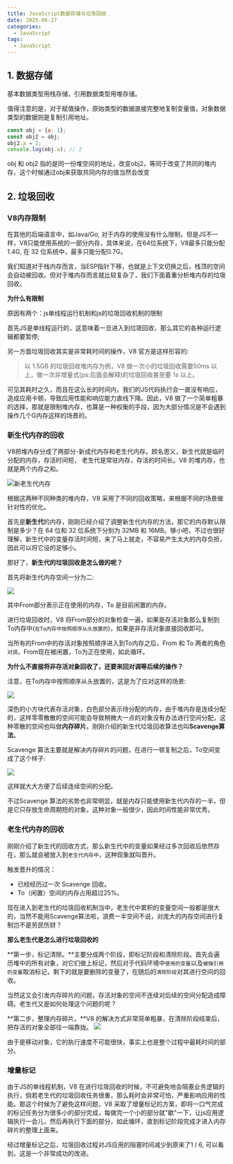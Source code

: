 ```yaml
---
title: JavaScript数据存储与垃圾回收
date: 2025-06-27
categories:
  - JavaScript
tags:
  - JavaScript
---
```

## 1. 数据存储
基本数据类型用栈存储，引用数据类型用堆存储。

值得注意的是，对于赋值操作，原始类型的数据直接完整地复制变量值，对象数据类型的数据则是复制引用地址。

```js
const obj = {a: 1};
const obj2 = obj;
obj2.a = 2;
console.log(obj.a); // 2
```

obj 和 obj2 指的是同一份堆空间的地址，改变obj2，等同于改变了共同的堆内存，这个时候通过obj来获取共同内存的值当然会改变

## 2. 垃圾回收


### V8内存限制

在其他的后端语言中，如Java/Go, 对于内存的使用没有什么限制，但是JS不一样，V8只能使用系统的一部分内存，具体来说，在64位系统下，V8最多只能分配1.4G, 在 32 位系统中，最多只能分配0.7G。

我们知道对于栈内存而言，当ESP指针下移，也就是上下文切换之后，栈顶的空间会自动被回收。但对于堆内存而言就比较复杂了，我们下面着重分析堆内存的垃圾回收。

**为什么有限制**

原因有两个：js单线程运行机制和js的垃圾回收机制的限制


首先JS是单线程运行的，这意味着一旦进入到垃圾回收，那么其它的各种运行逻辑都要暂停;

另一方面垃圾回收其实是非常耗时间的操作，V8 官方是这样形容的:
>以 1.5GB 的垃圾回收堆内存为例，V8 做一次小的垃圾回收需要50ms 以上，做一次非增量式(ps:后面会解释)的垃圾回收甚至要 1s 以上。

可见其耗时之久，而且在这么长的时间内，我们的JS代码执行会一直没有响应，造成应用卡顿，导致应用性能和响应能力直线下降。因此，V8 做了一个简单粗暴的选择，那就是限制堆内存，也算是一种权衡的手段，因为大部分情况是不会遇到操作几个G内存这样的场景的。


### 新生代内存的回收

V8把堆内存分成了两部分-新成代内存和老生代内存。顾名思义，新生代就是临时分配的内存，存活时间短， 老生代是常驻内存，存活的时间长。V8 的堆内存，也就是两个内存之和。

![新老生代内存](https://p1-jj.byteimg.com/tos-cn-i-t2oaga2asx/gold-user-assets/2019/11/23/16e96b6ec3859a65~tplv-t2oaga2asx-zoom-in-crop-mark:1512:0:0:0.awebp)

根据这两种不同种类的堆内存，V8 采用了不同的回收策略，来根据不同的场景做针对性的优化。

首先是**新生代**的内存，刚刚已经介绍了调整新生代内存的方法，那它的内存默认限制是多少？在 64 位和 32 位系统下分别为 32MB 和 16MB。够小吧，不过也很好理解，新生代中的变量存活时间短，来了马上就走，不容易产生太大的内存负担，因此可以将它设的足够小。

那好了，**新生代的垃圾回收是怎么做的呢？**

首先将新生代内存空间一分为二:

![](https://p1-jj.byteimg.com/tos-cn-i-t2oaga2asx/gold-user-assets/2019/11/23/16e96b71923adacb~tplv-t2oaga2asx-zoom-in-crop-mark:1512:0:0:0.awebp)


其中From部分表示正在使用的内存，To 是目前闲置的内存。


进行垃圾回收时，V8 将From部分的对象检查一遍，如果是存活对象那么复制到To内存中(`在To内存中按照顺序从头放置的`)，如果是非存活对象直接回收即可。

当所有的From中的存活对象按照顺序进入到To内存之后，From 和 To 两者的角色`对调`，From现在被闲置，To为正在使用，如此循环。

**为什么不直接将非存活对象回收了，还要来回对调等后续的操作？**

注意，在To内存中按照顺序从头放置的，这是为了应对这样的场景:

![](https://p1-jj.byteimg.com/tos-cn-i-t2oaga2asx/gold-user-assets/2019/11/23/16e96b73ac9e01cc~tplv-t2oaga2asx-zoom-in-crop-mark:1512:0:0:0.awebp)

深色的小方块代表存活对象，白色部分表示待分配的内存，由于堆内存是连续分配的，这样零零散散的空间可能会导致稍微大一点的对象没有办法进行空间分配，这种零散的空间也叫做**内存碎片**。刚刚介绍的新生代垃圾回收算法也叫**Scavenge算法**。

Scavenge 算法主要就是解决内存碎片的问题，在进行一顿复制之后，To空间变成了这个样子:

![](https://p1-jj.byteimg.com/tos-cn-i-t2oaga2asx/gold-user-assets/2019/11/23/16e96b7741afdb10~tplv-t2oaga2asx-zoom-in-crop-mark:1512:0:0:0.awebp)

这样就大大方便了后续连续空间的分配。

不过Scavenge 算法的劣势也非常明显，就是内存只能使用新生代内存的一半，但是它只存放生命周期短的对象，这种对象一般很少，因此时间性能非常优秀。


### 老生代内存的回收

刚刚介绍了新生代的回收方式，那么新生代中的变量如果经过多次回收后依然存在，那么就会被放入到`老生代内存中`，这种现象就叫晋升。

触发晋升的情况：
+ 已经经历过一次 Scavenge 回收。
+ To（闲置）空间的内存占用超过25%。

现在进入到老生代的垃圾回收机制当中，老生代中累积的变量空间一般都是很大的，当然不能用Scavenge算法啦，浪费一半空间不说，对庞大的内存空间进行复制岂不是劳民伤财？

**那么老生代是怎么进行垃圾回收的**

**第一步，标记清除。**主要分成两个阶段，即标记阶段和清除阶段。首先会遍历堆中的所有对象，对它们做上标记，然后对于代码环境中`使用的变量`以及`被强引用的变量`取消标记，剩下的就是要删除的变量了，在随后的`清除阶段`对其进行空间的回收。

当然这又会引发内存碎片的问题，存活对象的空间不连续对后续的空间分配造成障碍。老生代又是如何处理这个问题的呢？

**第二步，整理内存碎片。**V8 的解决方式非常简单粗暴，在清除阶段结束后，把存活的对象全部往一端靠拢。
![](https://p1-jj.byteimg.com/tos-cn-i-t2oaga2asx/gold-user-assets/2019/11/23/16e96b7a41c8c826~tplv-t2oaga2asx-zoom-in-crop-mark:1512:0:0:0.awebp)

由于是移动对象，它的执行速度不可能很快，事实上也是整个过程中最耗时间的部分。


### 增量标记

由于JS的单线程机制，V8 在进行垃圾回收的时候，不可避免地会阻塞业务逻辑的执行，倘若老生代的垃圾回收任务很重，那么耗时会非常可怕，严重影响应用的性能。那这个时候为了避免这样问题，V8 采取了增量标记的方案，即将一口气完成的标记任务分为很多小的部分完成，每做完一个小的部分就"歇"一下，让js应用逻辑执行一会儿，然后再执行下面的部分，如此循环，直到标记阶段完成才进入内存碎片的整理上面来。

经过增量标记之后，垃圾回收过程对JS应用的阻塞时间减少到原来了1 / 6, 可以看到，这是一个非常成功的改进。




